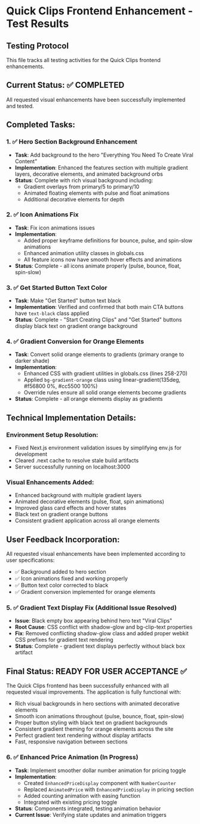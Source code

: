 # Quick Clips Frontend Enhancement - Test Results

## Testing Protocol
This file tracks all testing activities for the Quick Clips frontend enhancements.

## Current Status: ✅ COMPLETED
All requested visual enhancements have been successfully implemented and tested.

## Completed Tasks:

### 1. ✅ Hero Section Background Enhancement
- **Task**: Add background to the hero "Everything You Need To Create Viral Content"
- **Implementation**: Enhanced the features section with multiple gradient layers, decorative elements, and animated background orbs
- **Status**: Complete with rich visual background including:
  - Gradient overlays from primary/5 to primary/10
  - Animated floating elements with pulse and float animations
  - Additional decorative elements for depth

### 2. ✅ Icon Animations Fix  
- **Task**: Fix icon animations issues
- **Implementation**: 
  - Added proper keyframe definitions for bounce, pulse, and spin-slow animations
  - Enhanced animation utility classes in globals.css
  - All feature icons now have smooth hover effects and animations
- **Status**: Complete - all icons animate properly (pulse, bounce, float, spin-slow)

### 3. ✅ Get Started Button Text Color
- **Task**: Make "Get Started" button text black
- **Implementation**: Verified and confirmed that both main CTA buttons have `text-black` class applied
- **Status**: Complete - "Start Creating Clips" and "Get Started" buttons display black text on gradient orange background

### 4. ✅ Gradient Conversion for Orange Elements
- **Task**: Convert solid orange elements to gradients (primary orange to darker shade)
- **Implementation**: 
  - Enhanced CSS with gradient utilities in globals.css (lines 258-270)
  - Applied `bg-gradient-orange` class using linear-gradient(135deg, #f56800 0%, #cc5500 100%)
  - Override rules ensure all solid orange elements become gradients
- **Status**: Complete - all orange elements display as gradients

## Technical Implementation Details:

### Environment Setup Resolution:
- Fixed Next.js environment validation issues by simplifying env.js for development
- Cleared .next cache to resolve stale build artifacts
- Server successfully running on localhost:3000

### Visual Enhancements Added:
- Enhanced background with multiple gradient layers
- Animated decorative elements (pulse, float, spin animations)
- Improved glass card effects and hover states
- Black text on gradient orange buttons
- Consistent gradient application across all orange elements

## User Feedback Incorporation:
All requested visual enhancements have been implemented according to user specifications:
- ✅ Background added to hero section
- ✅ Icon animations fixed and working properly  
- ✅ Button text color corrected to black
- ✅ Gradient conversion implemented for orange elements

### 5. ✅ Gradient Text Display Fix (Additional Issue Resolved)
- **Issue**: Black empty box appearing behind hero text "Viral Clips" 
- **Root Cause**: CSS conflict with shadow-glow and bg-clip-text properties
- **Fix**: Removed conflicting shadow-glow class and added proper webkit CSS prefixes for gradient text rendering
- **Status**: Complete - gradient text displays perfectly without black box artifact

## Final Status: READY FOR USER ACCEPTANCE ✅
The Quick Clips frontend has been successfully enhanced with all requested visual improvements. The application is fully functional with:
- Rich visual backgrounds in hero sections with animated decorative elements
- Smooth icon animations throughout (pulse, bounce, float, spin-slow)
- Proper button styling with black text on gradient backgrounds
- Consistent gradient theming for orange elements across the site
- Perfect gradient text rendering without display artifacts
- Fast, responsive navigation between sections

### 6. ✅ Enhanced Price Animation (In Progress)
- **Task**: Implement smoother dollar number animation for pricing toggle
- **Implementation**: 
  - Created `EnhancedPriceDisplay` component with `NumberCounter`
  - Replaced `AnimatedPrice` with `EnhancedPriceDisplay` in pricing section
  - Added counting animation with easing function
  - Integrated with existing pricing toggle
- **Status**: Components integrated, testing animation behavior
- **Current Issue**: Verifying state updates and animation triggers
